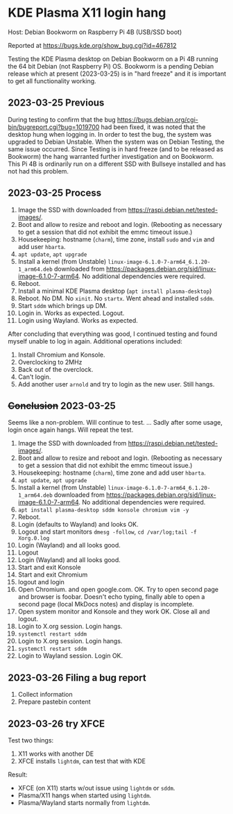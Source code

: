 # KDE Plasma X11 login hang

Host: Debian Bookworm on Raspberry Pi 4B (USB/SSD boot)

Reported at <https://bugs.kde.org/show_bug.cgi?id=467812>

Testing the KDE Plasma desktop on Debian Bookworm on a Pi 4B running the 64 bit Debian (not Raspberry Pi) OS. Bookworm is a pending Debian release which at present (2023-03-25) is in "hard freeze" and it is important to get all functionality working.

## 2023-03-25 Previous

During testing to confirm that the bug <https://bugs.debian.org/cgi-bin/bugreport.cgi?bug=1019700> had been fixed, it was noted that the desktop hung when logging in. In order to test the bug, the system was upgraded to Debian Unstable. When the system was on Debian Testing, the same issue occurred. Since Testing is in hard freeze (and to be released as Bookworm) the hang warranted further investigation  and on Bookworm. This Pi 4B is ordinarily run on a different SSD with Bullseye installed and has not had this problem.

## 2023-03-25 Process

1. Image the SSD with  downloaded from <https://raspi.debian.net/tested-images/>.
1. Boot and allow to resize and reboot and login. (Rebooting as necessary to get a session that did not exhibit the emmc timeout issue.)
1. Housekeeping: hostname (`charm`), time zone, install `sudo` and `vim` and add user `hbarta`.
1. `apt update`, `apt upgrade`
1. Install a kernel (from Unstable) `linux-image-6.1.0-7-arm64_6.1.20-1_arm64.deb` downloaded from <https://packages.debian.org/sid/linux-image-6.1.0-7-arm64>. No additional dependencies were required.
1. Reboot.
1. Install a minimal KDE Plasma desktop (`apt install plasma-desktop`)
1. Reboot. No DM. No `xinit`. No `startx`. Went ahead and installed `sddm`.
1. Start `sddm` which brings up DM.
1. Login in. Works as expected. Logout.
1. Login using Wayland. Works as expected.

After concluding that everything was good, I continued testing and found myself unable to log in again. Additional operations included:

1. Install Chromium and Konsole.
1. Overclocking to 2MHz
1. Back out of the overclock.
1. Can't login.
1. Add another user `arnold` and try to login as the new user. Still hangs.

## ~~Conclusion~~ 2023-03-25

Seems like a non-problem. Will continue to test. ... Sadly after some usage, login once again hangs. Will repeat the test.

1. Image the SSD with  downloaded from <https://raspi.debian.net/tested-images/>.
1. Boot and allow to resize and reboot and login. (Rebooting as necessary to get a session that did not exhibit the emmc timeout issue.)
1. Housekeeping: hostname (`charm`), time zone and add user `hbarta`.
1. `apt update`, `apt upgrade`
1. Install a kernel (from Unstable) `linux-image-6.1.0-7-arm64_6.1.20-1_arm64.deb` downloaded from <https://packages.debian.org/sid/linux-image-6.1.0-7-arm64>. No additional dependencies were required.
1. `apt install plasma-desktop sddm konsole chromium vim -y`
1. Reboot.
1. Login (defaults to Wayland) and looks OK.
1. Logout and start monitors `dmesg -follow`, `cd /var/log;tail -f Xorg.0.log`
1. Login (Wayland) and all looks good.
1. Logout
1. Login (Wayland) and all looks good.
1. Start and exit Konsole
1. Start and exit Chromium
1. logout and login
1. Open Chromium. and open google.com. OK. Try to open second page and browser is foobar. Doesn't echo typing, finally able to open a second page (local MkDocs notes) and display is incomplete.
1. Open system monitor and Konsole and they work OK. Close all and logout.
1. Login to X.org session. Login hangs.
1. `systemctl restart sddm`
1. Login to X.org session. Login hangs.
1. `systemctl restart sddm`
1. Login to Wayland session. Login OK.

## 2023-03-26 Filing a bug report

1. Collect information
1. Prepare pastebin content

## 2023-03-26 try XFCE

Test two things:

1. X11 works with another DE
1. XFCE installs `lightdm`, can test that with KDE

Result: 

* XFCE (on X11) starts w/out issue using `lightdm` or `sddm`. 
* Plasma/X11 hangs when started using `lightdm`.
* Plasma/Wayland starts normally from `lightdm`.
